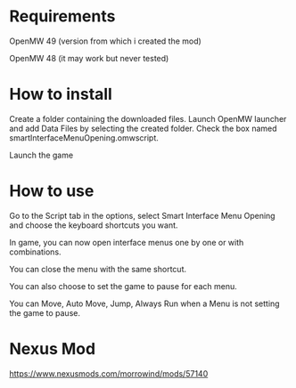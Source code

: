 # Requirements

OpenMW 49 (version from which i created the mod)

OpenMW 48 (it may work but never tested)

# How to install

Create a folder containing the downloaded files.
Launch OpenMW launcher and add Data Files by selecting the created folder.
Check the box named smartInterfaceMenuOpening.omwscript.

Launch the game

# How to use

Go to the Script tab in the options, select Smart Interface Menu Opening and choose the keyboard shortcuts you want.

In game, you can now open interface menus one by one or with combinations.

You can close the menu with the same shortcut.

You can also choose to set the game to pause for each menu.

You can Move, Auto Move, Jump, Always Run when a Menu is not setting the game to pause.

# Nexus Mod

https://www.nexusmods.com/morrowind/mods/57140
